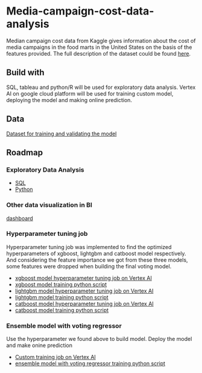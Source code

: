 # Media-campaign-cost-data-analysis
Median campaign cost data from Kaggle gives information about the cost of media campaigns in the food marts in the United States on the basis of the features provided. The full description of the dataset could be found [here](https://www.kaggle.com/datasets/gauravduttakiit/media-campaign-cost-prediction).<br>
## Build with
SQL, tableau and python/R will be used for exploratory data analysis. Vertex AI on google cloud platform will be used for training custom model, deploying the model and making online prediction.
## Data
[Dataset for training and validating the model](https://github.com/Ruiqi-Alaina/Media-campaign-cost-data-analysis/blob/main/train.csv)
## Roadmap
### Exploratory Data Analysis
* [SQL](https://github.com/Ruiqi-Alaina/Media-campaign-cost-data-analysis/blob/main/SQL%20data%20exploration.sql)
* [Python](https://github.com/Ruiqi-Alaina/Media-campaign-cost-data-analysis/blob/main/Explanatory%20data%20analysis.ipynb)
### Other data visualization in BI
[dashboard](https://github.com/Ruiqi-Alaina/Media-campaign-cost-data-analysis/blob/main/dashboard.png)
### Hyperparameter tuning job 
Hyperparameter tuning job was implemented to find the optimized hyperparameters of xgboost, lightgbm and catboost model respectively. And considering the feature importance we got from these three models, some features were dropped when building the final voting model.
* [xgboost model hyperparameter tuning job on Vertex AI](https://github.com/Ruiqi-Alaina/Media-campaign-cost-data-analysis/blob/main/xgboost.ipynb)
* [xgboost model training python script](https://github.com/Ruiqi-Alaina/Media-campaign-cost-data-analysis/blob/main/xgbtrain.py)
* [lightgbm model hyperparameter tuning job on Vertex AI](https://github.com/Ruiqi-Alaina/Media-campaign-cost-data-analysis/blob/main/LGBM.ipynb)
* [lightgbm model training python script](https://github.com/Ruiqi-Alaina/Media-campaign-cost-data-analysis/blob/main/lgbmtrain.py)
* [catboost model hyperparameter tuning job on Vertex AI](https://github.com/Ruiqi-Alaina/Media-campaign-cost-data-analysis/blob/main/catboost.ipynb)
* [catboost model training python script](https://github.com/Ruiqi-Alaina/Media-campaign-cost-data-analysis/blob/main/cattrain.py)
### Ensemble model with voting regressor
Use the hyperparameter we found above to build model. Deploy the model and make onine prediction
* [Custom training job on Vertex AI](https://github.com/Ruiqi-Alaina/Media-campaign-cost-data-analysis/blob/main/ensemble%20model.ipynb)
* [ensemble model with voting regressor training python script](https://github.com/Ruiqi-Alaina/Media-campaign-cost-data-analysis/blob/main/ensemble.py)
